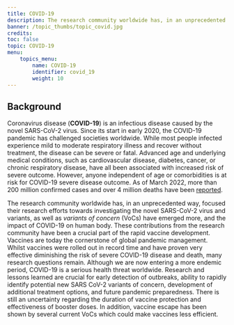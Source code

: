 ```yaml
---
title: COVID-19
description: The research community worldwide has, in an unprecedented way, focused their research efforts towards investigating the novel SARS-CoV-2 virus and variants, as well as variants of concern have emerged more, and the impact of COVID-19 on human body. These contributions from the research community have been a crucial part of the rapid vaccine development.
banner: /topic_thumbs/topic_covid.jpg
credits:
toc: false
topic: COVID-19
menu:
    topics_menu:
        name: COVID-19
        identifier: covid_19
        weight: 10
---
```


<!-- The overview of items belonging to this topic will appear before the text below -->

## Background

Coronavirus disease (**COVID-19**) is an infectious disease caused by the novel SARS-CoV-2 virus. Since its start in early 2020, the COVID-19 pandemic has challenged societies worldwide. While most people infected experience mild to moderate respiratory illness and recover without treatment, the disease can be severe or fatal. Advanced age and underlying medical conditions, such as cardiovascular disease, diabetes, cancer, or chronic respiratory disease, have all been associated with increased risk of severe outcome. However, anyone independent of age or comorbidities is at risk for COVID-19 severe disease outcome. As of March 2022, more than 200 million confirmed cases and over 4 million deaths have been [reported](https://ourworldindata.org/).

The research community worldwide has, in an unprecedented way, focused their research efforts towards investigating the novel SARS-CoV-2 virus and variants, as well as *variants of concern* (VoCs) have emerged more, and the impact of COVID-19 on human body. These contributions from the research community have been a crucial part of the rapid vaccine development. Vaccines are today the cornerstone of global pandemic management. Whilst vaccines were rolled out in record time and have proven very effective diminishing the risk of severe COVID-19 disease and death, many research questions remain. Although we are now entering a more endemic period, COVID-19 is a serious health threat worldwide. Research and lessons learned are crucial for early detection of outbreaks, ability to rapidly identify potential new SARS CoV-2 variants of concern, development of additional treatment options, and future pandemic preparedness. There is still an uncertainty regarding the duration of vaccine protection and effectiveness of booster doses. In addition, vaccine escape has been shown by several current VoCs which could make vaccines less efficient.
